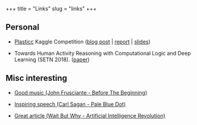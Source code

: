 +++
title = "Links"
slug = "links"
+++

## Personal

* [Plasticc](https://www.kaggle.com/c/PLAsTiCC-2018) Kaggle Competition ([blog post](/posts/kaggle-plasticc) | [report](/blog/kaggle-plasticc/report.pdf) | [slides](/blog/kaggle-plasticc/slides.pdf))

* Towards Human Activity Reasoning with Computational Logic and Deep Learning (SETN 2018). ([paper](https://dl.acm.org/doi/pdf/10.1145/3200947.3201051))




## Misc interesting

* [Good music (John Frusciante - Before The Beginning)](https://www.youtube.com/watch?v=GRe19mPhZvo)

* [Inspiring speech (Carl Sagan - Pale Blue Dot)](https://www.youtube.com/watch?v=GO5FwsblpT8)

* [Great article (Wait But Why - Artificial Intelligence Revolution)](http://waitbutwhy.com/2015/01/artificial-intelligence-revolution-1.html)

